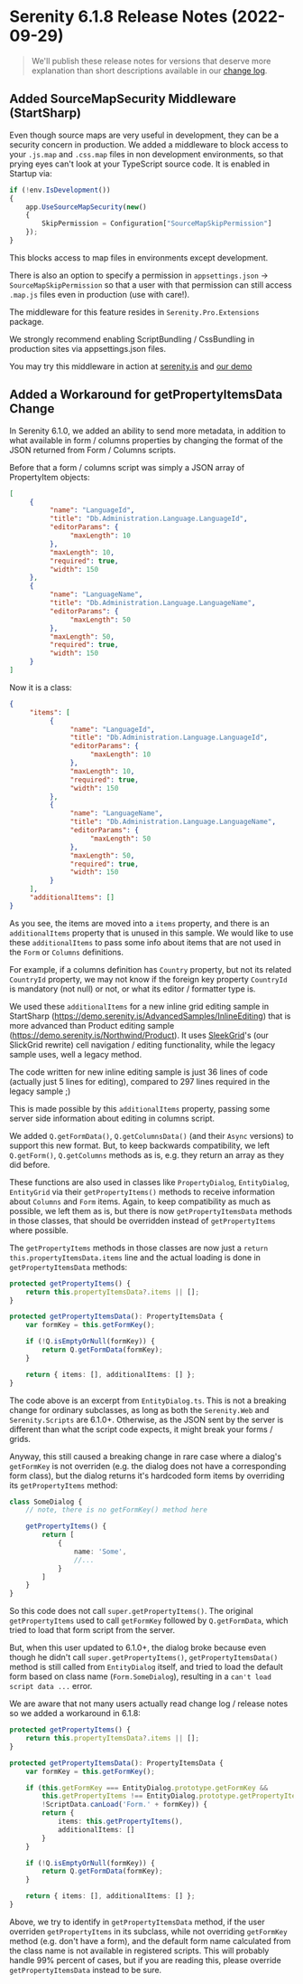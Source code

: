 # Serenity 6.1.8 Release Notes (2022-09-29)

> We'll publish these release notes for versions that deserve more explanation than short descriptions available in our [change log](https://github.com/serenity-is/Serenity/blob/master/CHANGELOG.md).

## Added SourceMapSecurity Middleware (StartSharp)

Even though source maps are very useful in development, they can be a security concern in production. We added a middleware to block access to your `.js.map` and `.css.map` files in non development environments, so that prying eyes can't look at your TypeScript source code. It is enabled in Startup via:

```ts
if (!env.IsDevelopment())
{
    app.UseSourceMapSecurity(new()
    {
        SkipPermission = Configuration["SourceMapSkipPermission"]
    });
}
```

This blocks access to map files in environments except development. 

There is also an option to specify a permission in `appsettings.json` -> `SourceMapSkipPermission` so that a user with that permission can still access `.map.js` files even in production (use with care!).

The middleware for this feature resides in `Serenity.Pro.Extensions` package.

We strongly recommend enabling ScriptBundling / CssBundling in production sites via appsettings.json files.

You may try this middleware in action at [serenity.is](https://serenity.is) and [our demo](https://demo.serenity.is)

## Added a Workaround for getPropertyItemsData Change

In Serenity 6.1.0, we added an ability to send more metadata, in addition to what available in form / columns properties by changing the format of the JSON returned from Form / Columns scripts.

Before that a form / columns script was simply a JSON array of PropertyItem objects:

```json
[
     {
          "name": "LanguageId",
          "title": "Db.Administration.Language.LanguageId",
          "editorParams": {
               "maxLength": 10
          },
          "maxLength": 10,
          "required": true,
          "width": 150
     },
     {
          "name": "LanguageName",
          "title": "Db.Administration.Language.LanguageName",
          "editorParams": {
               "maxLength": 50
          },
          "maxLength": 50,
          "required": true,
          "width": 150
     }
]
```

Now it is a class:

```json
{
     "items": [
          {
               "name": "LanguageId",
               "title": "Db.Administration.Language.LanguageId",
               "editorParams": {
                    "maxLength": 10
               },
               "maxLength": 10,
               "required": true,
               "width": 150
          },
          {
               "name": "LanguageName",
               "title": "Db.Administration.Language.LanguageName",
               "editorParams": {
                    "maxLength": 50
               },
               "maxLength": 50,
               "required": true,
               "width": 150
          }
     ],
     "additionalItems": []
}
```

As you see, the items are moved into a `items` property, and there is an `additionalItems` property that is unused in this sample. We would like to use these `additionalItems` to pass some info about items that are not used in the `Form` or `Columns` definitions. 

For example, if a columns definition has `Country` property, but not its related `CountryId` property, we may not know if the foreign key property `CountryId` is mandatory (not null) or not, or what its editor / formatter type is.

We used these `additionalItems` for a new inline grid editing sample in StartSharp (https://demo.serenity.is/AdvancedSamples/InlineEditing) that is more advanced than Product editing sample (https://demo.serenity.is/Northwind/Product). It uses [SleekGrid](https://github.com/serenity-is/sleekgrid)'s (our SlickGrid rewrite) cell navigation / editing functionality, while the legacy sample uses, well a legacy method.

The code written for new inline editing sample is just 36 lines of code (actually just 5 lines for editing), compared to 297 lines required in the legacy sample ;)

This is made possible by this `additionalItems` property, passing some server side information about editing in columns script.

We added `Q.getFormData()`, `Q.getColumnsData()` (and their `Async` versions) to support this new format. But, to keep backwards compatibility, we left `Q.getForm()`, `Q.getColumns` methods as is, e.g. they return an array as they did before.

These functions are also used in classes like `PropertyDialog`, `EntityDialog`, `EntityGrid` via their `getPropertyItems()` methods to receive information about `Columns` and `Form` items. Again, to keep compatibility as much as possible, we left them as is, but there is now `getPropertyItemsData` methods in those classes, that should be overridden instead of `getPropertyItems` where possible.

The `getPropertyItems` methods in those classes are now just a `return this.propertyItemsData.items` line and the actual loading is done in `getPropertyItemsData` methods:

```ts
protected getPropertyItems() {
    return this.propertyItemsData?.items || [];
}

protected getPropertyItemsData(): PropertyItemsData {
    var formKey = this.getFormKey();

    if (!Q.isEmptyOrNull(formKey)) {
        return Q.getFormData(formKey);
    }

    return { items: [], additionalItems: [] };
}
```

The code above is an excerpt from `EntityDialog.ts`. This is not a breaking change for ordinary subclasses, as long as both the `Serenity.Web` and `Serenity.Scripts` are 6.1.0+. Otherwise, as the JSON sent by the server is different than what the script code expects, it might break your forms / grids.

Anyway, this still caused a breaking change in rare case where a dialog's `getFormKey` is not overriden (e.g. the dialog does not have a corresponding form class), but the dialog returns it's hardcoded form items by overriding its `getPropertyItems` method:

```ts
class SomeDialog {
    // note, there is no getFormKey() method here

    getPropertyItems() {
        return [
            {
                name: 'Some',
                //...
            }
        ]
    }
}
```

So this code does not call `super.getPropertyItems()`. The original `getPropertyItems` used to call `getFormKey` followed by `Q.getFormData`, which tried to load that form script from the server.

But, when this user updated to 6.1.0+, the dialog broke because even though he didn't call `super.getPropertyItems()`, `getPropertyItemsData()` method is still called from `EntityDialog` itself, and tried to load the default form based on class name (`Form.SomeDialog`), resulting in a `can't load script data ...` error.

We are aware that not many users actually read change log / release notes so we added a workaround in 6.1.8:

```ts
protected getPropertyItems() {
    return this.propertyItemsData?.items || [];
}

protected getPropertyItemsData(): PropertyItemsData {
    var formKey = this.getFormKey();

    if (this.getFormKey === EntityDialog.prototype.getFormKey &&
        this.getPropertyItems !== EntityDialog.prototype.getPropertyItems &&
        !ScriptData.canLoad('Form.' + formKey)) {
        return {
            items: this.getPropertyItems(),
            additionalItems: []
        }
    }

    if (!Q.isEmptyOrNull(formKey)) {
        return Q.getFormData(formKey);
    }

    return { items: [], additionalItems: [] };
}
```

Above, we try to identify in `getPropertyItemsData` method, if the user overriden `getPropertyItems` in its subclass, while not overriding `getFormKey` method (e.g. don't have a form), and the default form name calculated from the class name is not available in registered scripts. This will probably handle 99% percent of cases, but if you are reading this, please override `getPropertyItemsData` instead to be sure.

